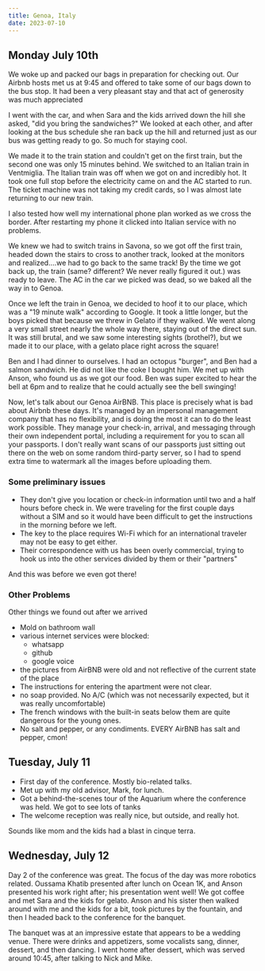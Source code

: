 ```yaml
---
title: Genoa, Italy
date: 2023-07-10
---
```


## Monday July 10th

We woke up and packed our bags in preparation for checking out.  Our Airbnb hosts met us at 9:45 and offered to take some of our bags down to the bus stop.  It had been a very pleasant stay and that act of generosity was much appreciated

I went with the car, and when Sara and the kids arrived down the hill she asked, "did you bring the sandwiches?" We looked at each other, and after looking at the bus schedule she ran back up the hill and returned just as our bus was getting ready to go.  So much for staying cool.

We made it to the train station and couldn't get on the first train, but the second one was only 15 minutes behind.  We switched to an Italian train in Ventmiglia.  The Italian train was off when we got on and incredibly hot.  It took one full stop before the electricity came on and the AC started to run.  The ticket machine was not taking my credit cards, so I was almost late returning to our new train.

I also tested how well my international phone plan worked as we cross the border. After restarting my phone it clicked into Italian service with no problems.

We knew we had to switch trains in Savona, so we got off the first train, headed down the stairs to cross to another track, looked at the monitors and realized....we had to go back to the same track!  By the time we got back up, the train (same? different?  We never really figured it out.) was ready to leave.  The AC in the car we picked was dead, so we baked all the way in to Genoa.

Once we left the train in Genoa, we decided to hoof it to our place, which was a "19 minute walk" according to Google.  It took a little longer, but the boys picked that because we threw in Gelato if they walked.  We went along a very small street nearly the whole way there, staying out of the direct sun.  It was still brutal, and we saw some interesting sights (brothel?), but we made it to our place, with a gelato place right across the square! 

Ben and I had dinner to ourselves.  I had an octopus "burger", and Ben had a salmon sandwich.  He did not like the coke I bought him.  We met up with Anson, who found us as we got our food.  Ben was super excited to hear the bell at 6pm and to realize that he could actually see the bell swinging!

Now, let's talk about our Genoa AirBNB.  This place is precisely what is bad about Airbnb these days.  It's managed by an impersonal management company that has no flexibility, and is doing the most it can to do the least work possible.  They manage your check-in, arrival, and messaging through their own independent portal, including a requirement for you to scan all your passports.  I don't really want scans of our passports just sitting out there on the web on some random third-party server, so I had to spend extra time to watermark all the images before uploading them.

### Some preliminary issues

* They don't give you  location or check-in information until two and a half hours before check in.  We were traveling for the first couple days without a SIM and so it would have been difficult to get the instructions in the morning before we left.
* The key to the place requires Wi-Fi which for an international traveler may not be easy to get either.
* Their correspondence with us has been overly commercial, trying to hook us into the other services divided by them or their "partners"

And this was before we even got there!

### Other Problems

Other things we found out after we arrived

* Mold on bathroom wall
* various internet services were blocked:
    * whatsapp
    * github
    * google voice
* the pictures from AirBNB were old and not reflective of the current state of the place
* The instructions for entering the apartment were not clear.
* no soap provided.  No A/C (which was not necessarily expected, but it was really uncomfortable)
* The french windows with the built-in seats below them are quite dangerous for the young ones.
* No salt and pepper, or any condiments.  EVERY AirBNB has salt and pepper, cmon!

## Tuesday, July 11

* First day of the conference.  Mostly bio-related talks.
* Met up with my old advisor, Mark, for lunch.
* Got a behind-the-scenes tour of the Aquarium where the conference was held.  We got to see lots of tanks
* The welcome reception was really nice, but outside, and really hot.

Sounds like mom and the kids had a blast in cinque terra.

## Wednesday, July 12

Day 2 of the conference was great.  The focus of the day was more robotics related.  Oussama Khatib presented after lunch on Ocean 1K, and Anson presented his work right after; his presentation went well!  We got coffee and met Sara and the kids for gelato.  Anson and his sister then walked around with me and the kids for a bit, took pictures by the fountain, and then I headed back to the conference for the banquet.

The banquet was at an impressive estate that appears to be a wedding venue.  There were drinks and appetizers, some vocalists sang, dinner, dessert, and then dancing.  I went home after dessert, which was served around 10:45, after talking to Nick and Mike.